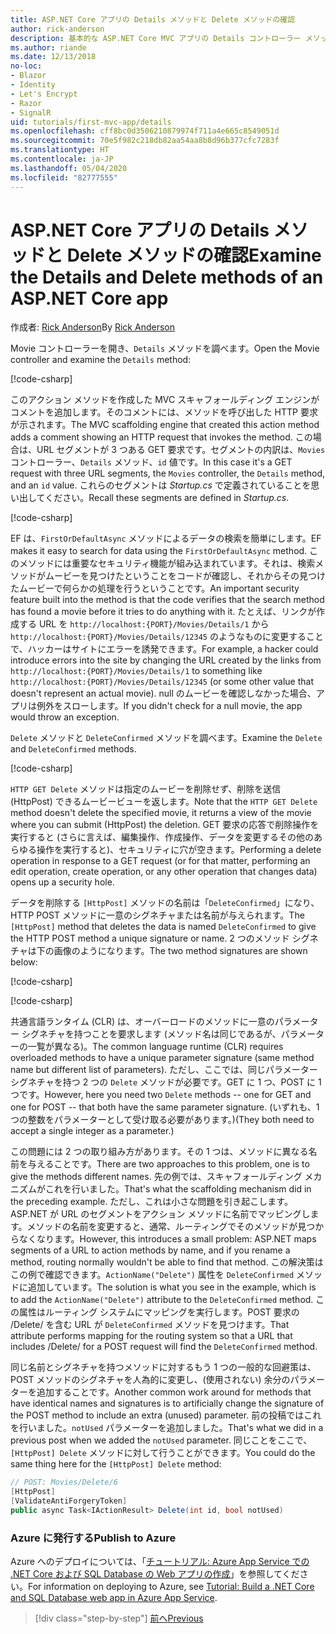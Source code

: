 ```yaml
---
title: ASP.NET Core アプリの Details メソッドと Delete メソッドの確認
author: rick-anderson
description: 基本的な ASP.NET Core MVC アプリの Details コントローラー メソッドとビューについて説明します。
ms.author: riande
ms.date: 12/13/2018
no-loc:
- Blazor
- Identity
- Let's Encrypt
- Razor
- SignalR
uid: tutorials/first-mvc-app/details
ms.openlocfilehash: cff8bc0d3506210879974f711a4e665c8549051d
ms.sourcegitcommit: 70e5f982c218db82aa54aa8b8d96b377cfc7283f
ms.translationtype: HT
ms.contentlocale: ja-JP
ms.lasthandoff: 05/04/2020
ms.locfileid: "82777555"
---
```

# <a name="examine-the-details-and-delete-methods-of-an-aspnet-core-app"></a><span data-ttu-id="25639-103">ASP.NET Core アプリの Details メソッドと Delete メソッドの確認</span><span class="sxs-lookup"><span data-stu-id="25639-103">Examine the Details and Delete methods of an ASP.NET Core app</span></span>

<span data-ttu-id="25639-104">作成者: [Rick Anderson](https://twitter.com/RickAndMSFT)</span><span class="sxs-lookup"><span data-stu-id="25639-104">By [Rick Anderson](https://twitter.com/RickAndMSFT)</span></span>

<span data-ttu-id="25639-105">Movie コントローラーを開き、`Details` メソッドを調べます。</span><span class="sxs-lookup"><span data-stu-id="25639-105">Open the Movie controller and examine the `Details` method:</span></span>

[!code-csharp[](start-mvc/sample/MvcMovie22/Controllers/MoviesController.cs?name=snippet_details)]

<span data-ttu-id="25639-106">このアクション メソッドを作成した MVC スキャフォールディング エンジンがコメントを追加します。そのコメントには、メソッドを呼び出した HTTP 要求が示されます。</span><span class="sxs-lookup"><span data-stu-id="25639-106">The MVC scaffolding engine that created this action method adds a comment showing an HTTP request that invokes the method.</span></span> <span data-ttu-id="25639-107">この場合は、URL セグメントが 3 つある GET 要求です。セグメントの内訳は、`Movies` コントローラー、`Details` メソッド、`id` 値です。</span><span class="sxs-lookup"><span data-stu-id="25639-107">In this case it's a GET request with three URL segments, the `Movies` controller, the `Details` method, and an `id` value.</span></span> <span data-ttu-id="25639-108">これらのセグメントは *Startup.cs* で定義されていることを思い出してください。</span><span class="sxs-lookup"><span data-stu-id="25639-108">Recall these segments are defined in *Startup.cs*.</span></span>

[!code-csharp[](start-mvc/sample/MvcMovie3/Startup.cs?highlight=5&name=snippet_1)]

<span data-ttu-id="25639-109">EF は、`FirstOrDefaultAsync` メソッドによるデータの検索を簡単にします。</span><span class="sxs-lookup"><span data-stu-id="25639-109">EF makes it easy to search for data using the `FirstOrDefaultAsync` method.</span></span> <span data-ttu-id="25639-110">このメソッドには重要なセキュリティ機能が組み込まれています。それは、検索メソッドがムービーを見つけたということをコードが確認し、それからその見つけたムービーで何らかの処理を行うということです。</span><span class="sxs-lookup"><span data-stu-id="25639-110">An important security feature built into the method is that the code verifies that the search method has found a movie before it tries to do anything with it.</span></span> <span data-ttu-id="25639-111">たとえば、リンクが作成する URL を `http://localhost:{PORT}/Movies/Details/1` から `http://localhost:{PORT}/Movies/Details/12345` のようなものに変更することで、ハッカーはサイトにエラーを誘発できます。</span><span class="sxs-lookup"><span data-stu-id="25639-111">For example, a hacker could introduce errors into the site by changing the URL created by the links from `http://localhost:{PORT}/Movies/Details/1` to something like  `http://localhost:{PORT}/Movies/Details/12345` (or some other value that doesn't represent an actual movie).</span></span> <span data-ttu-id="25639-112">null のムービーを確認しなかった場合、アプリは例外をスローします。</span><span class="sxs-lookup"><span data-stu-id="25639-112">If you didn't check for a null movie, the app would throw an exception.</span></span>

<span data-ttu-id="25639-113">`Delete` メソッドと `DeleteConfirmed` メソッドを調べます。</span><span class="sxs-lookup"><span data-stu-id="25639-113">Examine the `Delete` and `DeleteConfirmed` methods.</span></span>

[!code-csharp[](start-mvc/sample/MvcMovie22/Controllers/MoviesController.cs?name=snippet_delete)]

<span data-ttu-id="25639-114">`HTTP GET Delete` メソッドは指定のムービーを削除せず、削除を送信 (HttpPost) できるムービービューを返します。</span><span class="sxs-lookup"><span data-stu-id="25639-114">Note that the `HTTP GET Delete` method doesn't delete the specified movie, it returns a view of the movie where you can submit (HttpPost) the deletion.</span></span> <span data-ttu-id="25639-115">GET 要求の応答で削除操作を実行すると (さらに言えば、編集操作、作成操作、データを変更するその他のあらゆる操作を実行すると)、セキュリティに穴が空きます。</span><span class="sxs-lookup"><span data-stu-id="25639-115">Performing a delete operation in response to a GET request (or for that matter, performing an edit operation, create operation, or any other operation that changes data) opens up a security hole.</span></span>

<span data-ttu-id="25639-116">データを削除する `[HttpPost]` メソッドの名前は「`DeleteConfirmed`」になり、HTTP POST メソッドに一意のシグネチャまたは名前が与えられます。</span><span class="sxs-lookup"><span data-stu-id="25639-116">The `[HttpPost]` method that deletes the data is named `DeleteConfirmed` to give the HTTP POST method a unique signature or name.</span></span> <span data-ttu-id="25639-117">2 つのメソッド シグネチャは下の画像のようになります。</span><span class="sxs-lookup"><span data-stu-id="25639-117">The two method signatures are shown below:</span></span>

[!code-csharp[](start-mvc/sample/MvcMovie/Controllers/MoviesController.cs?name=snippet_delete2)]

[!code-csharp[](start-mvc/sample/MvcMovie/Controllers/MoviesController.cs?name=snippet_delete3)]

<span data-ttu-id="25639-118">共通言語ランタイム (CLR) は、オーバーロードのメソッドに一意のパラメーター シグネチャを持つことを要求します (メソッド名は同じであるが、パラメーターの一覧が異なる)。</span><span class="sxs-lookup"><span data-stu-id="25639-118">The common language runtime (CLR) requires overloaded methods to have a unique parameter signature (same method name but different list of parameters).</span></span> <span data-ttu-id="25639-119">ただし、ここでは、同じパラメーター シグネチャを持つ 2 つの `Delete` メソッドが必要です。GET に 1 つ、POST に 1 つです。</span><span class="sxs-lookup"><span data-stu-id="25639-119">However, here you need two `Delete` methods -- one for GET and one for POST -- that both have the same parameter signature.</span></span> <span data-ttu-id="25639-120">(いずれも、1 つの整数をパラメーターとして受け取る必要があります。)</span><span class="sxs-lookup"><span data-stu-id="25639-120">(They both need to accept a single integer as a parameter.)</span></span>

<span data-ttu-id="25639-121">この問題には 2 つの取り組み方があります。その 1 つは、メソッドに異なる名前を与えることです。</span><span class="sxs-lookup"><span data-stu-id="25639-121">There are two approaches to this problem, one is to give the methods different names.</span></span> <span data-ttu-id="25639-122">先の例では、スキャフォールディング メカニズムがこれを行いました。</span><span class="sxs-lookup"><span data-stu-id="25639-122">That's what the scaffolding mechanism did in the preceding example.</span></span> <span data-ttu-id="25639-123">ただし、これは小さな問題を引き起こします。ASP.NET が URL のセグメントをアクション メソッドに名前でマッピングします。メソッドの名前を変更すると、通常、ルーティングでそのメソッドが見つからなくなります。</span><span class="sxs-lookup"><span data-stu-id="25639-123">However, this introduces a small problem: ASP.NET maps segments of a URL to action methods by name, and if you rename a method, routing normally wouldn't be able to find that method.</span></span> <span data-ttu-id="25639-124">この解決策はこの例で確認できます。`ActionName("Delete")` 属性を `DeleteConfirmed` メソッドに追加しています。</span><span class="sxs-lookup"><span data-stu-id="25639-124">The solution is what you see in the example, which is to add the `ActionName("Delete")` attribute to the `DeleteConfirmed` method.</span></span> <span data-ttu-id="25639-125">この属性はルーティング システムにマッピングを実行します。POST 要求の /Delete/ を含む URL が `DeleteConfirmed` メソッドを見つけます。</span><span class="sxs-lookup"><span data-stu-id="25639-125">That attribute performs mapping for the routing system so that a URL that includes /Delete/ for a POST request will find the `DeleteConfirmed` method.</span></span>

<span data-ttu-id="25639-126">同じ名前とシグネチャを持つメソッドに対するもう 1 つの一般的な回避策は、POST メソッドのシグネチャを人為的に変更し、(使用されない) 余分のパラメーターを追加することです。</span><span class="sxs-lookup"><span data-stu-id="25639-126">Another common work around for methods that have identical names and signatures is to artificially change the signature of the POST method to include an extra (unused) parameter.</span></span> <span data-ttu-id="25639-127">前の投稿ではこれを行いました。`notUsed` パラメーターを追加しました。</span><span class="sxs-lookup"><span data-stu-id="25639-127">That's what we did in a previous post when we added the `notUsed` parameter.</span></span> <span data-ttu-id="25639-128">同じことをここで、`[HttpPost] Delete` メソッドに対して行うことができます。</span><span class="sxs-lookup"><span data-stu-id="25639-128">You could do the same thing here for the `[HttpPost] Delete` method:</span></span>

```csharp
// POST: Movies/Delete/6
[HttpPost]
[ValidateAntiForgeryToken]
public async Task<IActionResult> Delete(int id, bool notUsed)
```

### <a name="publish-to-azure"></a><span data-ttu-id="25639-129">Azure に発行する</span><span class="sxs-lookup"><span data-stu-id="25639-129">Publish to Azure</span></span>

<span data-ttu-id="25639-130">Azure へのデプロイについては、「[チュートリアル: Azure App Service での .NET Core および SQL Database の Web アプリの作成](/azure/app-service/app-service-web-tutorial-dotnetcore-sqldb)」を参照してください。</span><span class="sxs-lookup"><span data-stu-id="25639-130">For information on deploying to Azure, see [Tutorial: Build a .NET Core and SQL Database web app in Azure App Service](/azure/app-service/app-service-web-tutorial-dotnetcore-sqldb).</span></span>

> [!div class="step-by-step"]
> [<span data-ttu-id="25639-131">前へ</span><span class="sxs-lookup"><span data-stu-id="25639-131">Previous</span></span>](validation.md)
